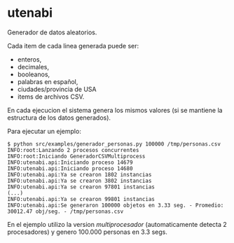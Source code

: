 utenabi
=======

Generador de datos aleatorios.

Cada item de cada linea generada puede ser:

- enteros,
- decimales,
- booleanos,
- palabras en español,
- ciudades/provincia de USA
- items de archivos CSV.

En cada ejecucion el sistema genera los mismos valores (si se mantiene la estructura de los datos generados).

Para ejecutar un ejemplo:

	$ python src/examples/generador_personas.py 100000 /tmp/personas.csv 
	INFO:root:Lanzando 2 procesos concurrentes
	INFO:root:Iniciando GeneradorCSVMultiprocess
	INFO:utenabi.api:Iniciando proceso 14679
	INFO:utenabi.api:Iniciando proceso 14680
	INFO:utenabi.api:Ya se crearon 1802 instancias
	INFO:utenabi.api:Ya se crearon 3802 instancias
	INFO:utenabi.api:Ya se crearon 97801 instancias
	(...)
	INFO:utenabi.api:Ya se crearon 99801 instancias
	INFO:utenabi.api:Se generaron 100000 objetos en 3.33 seg. - Promedio: 30012.47 obj/seg. - /tmp/personas.csv

En el ejemplo utilizo la version *multiprocesador* (automaticamente detecta 2 procesadores)
y genero 100.000 personas en 3.3 segs.

